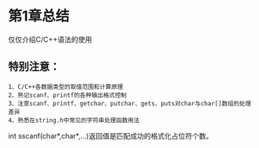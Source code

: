 # 第1章总结
仅仅介绍C/C++语法的使用

## 特别注意：
    1、C/C++各数据类型的取值范围和计算原理
    2、熟记scanf、printf的各种输出格式控制
    3、注意scanf、printf、getchar、putchar、gets、puts对char与char[]数组的处理差异
    4、熟悉在string.h中常见的字符串处理函数用法

int sscanf(char*,char*,...)返回值是匹配成功的格式化占位符个数。

